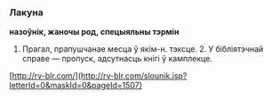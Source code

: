### Лакуна
**назоўнік, жаночы род, спецыяльны тэрмін**

1. Прагал, прапушчанае месца ў якім-н. тэксце. 2. У бібліятэчнай справе — пропуск, адсутнасць кнігі ў камплекце.

<a rel="author">[http://rv-blr.com/](http://rv-blr.com/slounik.jsp?letterId=0&maskId=0&pageId=1507)</a>
